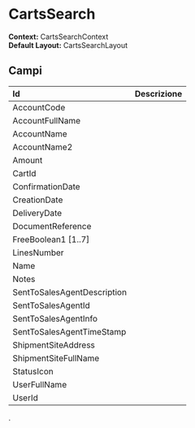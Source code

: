 # CartsSearch

**Context:** CartsSearchContext  
**Default Layout:** CartsSearchLayout

## Campi

| Id | Descrizione |
| :--- | :--- |
| AccountCode |  |
| AccountFullName |  |
| AccountName |  |
| AccountName2 |  |
| Amount |  |
| CartId |  |
| ConfirmationDate |  |
| CreationDate |  |
| DeliveryDate |  |
| DocumentReference |  |
| FreeBoolean1 \[1..7\] |  |
| LinesNumber |  |
| Name |  |
| Notes |  |
| SentToSalesAgentDescription |  |
| SentToSalesAgentId |  |
| SentToSalesAgentInfo |  |
| SentToSalesAgentTimeStamp |  |
| ShipmentSiteAddress |  |
| ShipmentSiteFullName |  |
| StatusIcon |  |
| UserFullName |  |
| UserId |  |

.